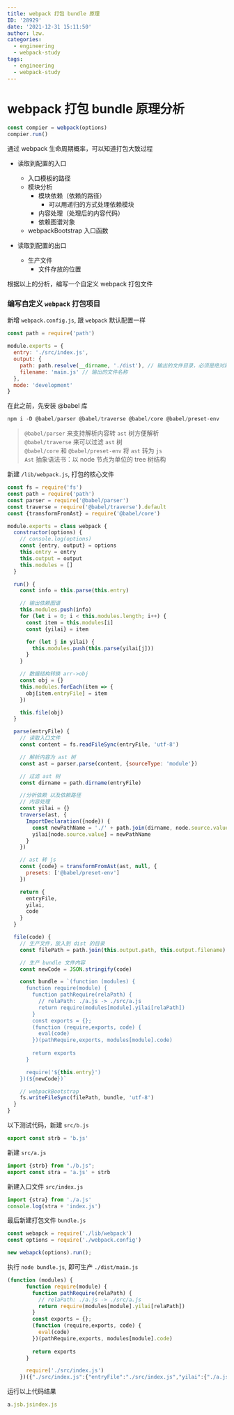 ```yaml
---
title: webpack 打包 bundle 原理
ID: '28929'
date: '2021-12-31 15:11:50'
author: lzw.
categories:
  - engineering
  - webpack-study
tags:
  - engineering
  - webpack-study
---
```


# webpack 打包 bundle 原理分析

```js
const compier = webpack(options)
compier.run()
```

通过 webpack 生命周期概率，可以知道打包大致过程

- 读取到配置的入口
  - 入口模板的路径
  - 模块分析
    - 模块依赖（依赖的路径）
      - 可以用递归的方式处理依赖模块
    - 内容处理（处理后的内容代码）
    - 依赖图谱对象
  - webpackBootstrap 入口函数
  
- 读取到配置的出口
  - 生产文件
    - 文件存放的位置


根据以上的分析，编写一个自定义 webpack 打包文件

### 编写自定义 `webpack` 打包项目

新增 `webpack.config.js`, 跟 `webpack` 默认配置一样

```js
const path = require('path')

module.exports = {
  entry: './src/index.js',
  output: {
    path: path.resolve(__dirname, './dist'), // 输出的文件目录，必须是绝对路径
    filename: 'main.js' // 输出的文件名称
  },
  mode: 'development'
}
```

在此之前，先安装 @babel 库

 ```js
 npm i -D @babel/parser @babel/traverse @babel/core @babel/preset-env
 ```

> `@babel/parser` 来支持解析内容转 `ast` 树方便解析     
> `@babel/traverse` 来可以过滤 `ast` 树    
> `@babel/core` 和 `@babel/preset-env` 将 `ast` 转为 `js`   
> `Ast` 抽象语法书：以 node 节点为单位的 tree 树结构

新建 `/lib/webpack.js`, 打包的核心文件

```js
const fs = require('fs')
const path = require('path')
const parser = require('@babel/parser')
const traverse = require('@babel/traverse').default
const {transformFromAst} = require('@babel/core')

module.exports = class webpack {
  constructor(options) {
    // console.log(options)
    const {entry, output} = options
    this.entry = entry
    this.output = output
    this.modules = []
  }

  run() {
    const info = this.parse(this.entry)

    // 输出依赖图谱
    this.modules.push(info)
    for (let i = 0; i < this.modules.length; i++) {
      const item = this.modules[i]
      const {yilai} = item

      for (let j in yilai) {
        this.modules.push(this.parse(yilai[j]))
      }
    }

    // 数据结构转换 arr->obj
    const obj = {}
    this.modules.forEach(item => {
      obj[item.entryFile] = item
    })

    this.file(obj)
  }

  parse(entryFile) {
    // 读取入口文件
    const content = fs.readFileSync(entryFile, 'utf-8')

    // 解析内容为 ast 树
    const ast = parser.parse(content, {sourceType: 'module'})

    // 过滤 ast 树
    const dirname = path.dirname(entryFile)

    //分析依赖 以及依赖路径
    // 内容处理
    const yilai = {}
    traverse(ast, {
      ImportDeclaration({node}) {
        const newPathName = './' + path.join(dirname, node.source.value)
        yilai[node.source.value] = newPathName
      }
    })

    // ast 转 js
    const {code} = transformFromAst(ast, null, {
      presets: ['@babel/preset-env']
    })

    return {
      entryFile,
      yilai,
      code
    }
  }

  file(code) {
    // 生产文件，放入到 dist 的目录
    const filePath = path.join(this.output.path, this.output.filename)

    // 生产 bundle 文件内容
    const newCode = JSON.stringify(code)

    const bundle = `(function (modules) {
      function require(module) {
        function pathRequire(relaPath) {
          // relaPath: ./a.js -> ./src/a.js
          return require(modules[module].yilai[relaPath])
        }
        const exports = {};
        (function (require,exports, code) {
          eval(code)
        })(pathRequire,exports, modules[module].code)
        
        return exports
      }

      require('${this.entry}')
    })(${newCode})`

    // webpackBootstrap
    fs.writeFileSync(filePath, bundle, 'utf-8')
  }
}
```

以下测试代码，新建 `src/b.js`

```js
export const strb = 'b.js'
```

新建 `src/a.js`

```js
import {strb} from "./b.js";
export const stra = 'a.js' + strb
```

新建入口文件 `src/index.js`

```js
import {stra} from './a.js'
console.log(stra + 'index.js')
```

最后新建打包文件 `bundle.js`

```js
const webapck = require('./lib/webpack')
const options = require('./webpack.config')

new webapck(options).run();
```

执行 `node bundle.js`, 即可生产 `./dist/main.js`

```js
(function (modules) {
      function require(module) {
        function pathRequire(relaPath) {
          // relaPath: ./a.js -> ./src/a.js
          return require(modules[module].yilai[relaPath])
        }
        const exports = {};
        (function (require,exports, code) {
          eval(code)
        })(pathRequire,exports, modules[module].code)
        
        return exports
      }

      require('./src/index.js')
    })({"./src/index.js":{"entryFile":"./src/index.js","yilai":{"./a.js":"./src\\a.js"},"code":"\"use strict\";\n\nvar _a = require(\"./a.js\");\n\nconsole.log(_a.stra + 'index.js');"},"./src\\a.js":{"entryFile":"./src\\a.js","yilai":{"./b.js":"./src\\b.js"},"code":"\"use strict\";\n\nObject.defineProperty(exports, \"__esModule\", {\n  value: true\n});\nexports.stra = void 0;\n\nvar _b = require(\"./b.js\");\n\nvar stra = 'a.js' + _b.strb;\nexports.stra = stra;"},"./src\\b.js":{"entryFile":"./src\\b.js","yilai":{},"code":"\"use strict\";\n\nObject.defineProperty(exports, \"__esModule\", {\n  value: true\n});\nexports.strb = void 0;\nvar strb = 'b.js';\nexports.strb = strb;"}})
```

运行以上代码结果

```js
a.jsb.jsindex.js
``` 
 
 
